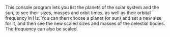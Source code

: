 This console program lets you list the planets of the solar system and the sun, to see their sizes, masses and orbit times, as well as their orbital frequency in Hz. You can then choose a planet (or sun) and set a new size for it, and then see the new scaled sizes and masses of the celestial bodies. The frequency can also be scaled.
